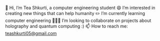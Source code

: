 👋 Hi, I’m Tea Shkurti, a computer engineering student
😄 I’m interested in creating new things that can help humanity
✏️ I’m currently learning computer engineering
👩🏻‍💻 I’m looking to collaborate on projects about holography and quantum computing :)
📫 How to reach me: teashkurti05@gmail.com
